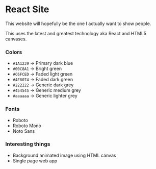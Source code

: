 # React Site

This website will hopefully be the one I actually want to show people. 

This uses the latest and greatest technology aka React and HTML5 canvases. 

### Colors 
- `#1A1239` -> Primary dark blue
- `#00C8A1` -> Bright green
- `#C6FCED` -> Faded light green 
- `#4E8074` -> Faded dark green 
- `#222222` -> Generic dark grey
- `#454545` -> Generic medium grey
- `#aaaaaa` -> Generic lighter grey

### Fonts 
- Roboto 
- Roboto Mono
- Noto Sans

### Interesting things 
- Background animated image using HTML canvas 
- Single page web app 
